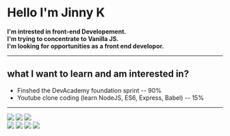 # Hello I'm Jinny K

**I'm intrested in front-end Developement.<br>
I'm trying to concentrate to Vanilla JS.<br>
I'm looking for opportunities as a front end developor.**<br>

---

## what I want to learn and am interested in? 
- Finshed the DevAcademy foundation sprint -- 90% <br>
- Youtube clone coding (learn NodeJS, ES6, Express, Babel) -- 15%

---

<div>
<img src="https://img.shields.io/badge/JavaScript-yellow?style=for-the-badge&logo=JavaScript&logoColor=white">
<img src="https://img.shields.io/badge/CSS-blue?style=for-the-badge&logo=CSS3&logoColor=white">
<img src="https://img.shields.io/badge/HTML5-red?style=for-the-badge&logo=HTML5&logoColor=white">
</div>
<div>
<a href="https://www.linkedin.com/in/jinhee-kim-b336aa183/" target="_blank"><img src="https://img.shields.io/badge/-LinkedIn-blue?style=flat-square&logo=Linkedin&logoColor=white&link=https://www.linkedin.com/in/jinhee-kim-b336aa183/"></a>
<a href="https://twitter.com/jinnyk015/" target="_blank"><img src="https://img.shields.io/badge/-Twitter-7a68cc?style=flat-square&logo=Twitter&logoColor=white&link=https://twitter.com/jinnyk015/"></a>
<a href="https://vedaforest@gmail.com" target="_blank"><img src="https://img.shields.io/badge/Gmail-red?style=flat-square&logo=Gmail&logoColor=white&link=https://vedaforest@gmail.com"></a>
<a href="https://jinnyk.medium.com/" target="_blank"><img src="https://img.shields.io/badge/Study Blog-FF9D00?style=flat-square&logo=Medium&logoColor=white&link=https://jinnyk.medium.com/"></a>
</div>
